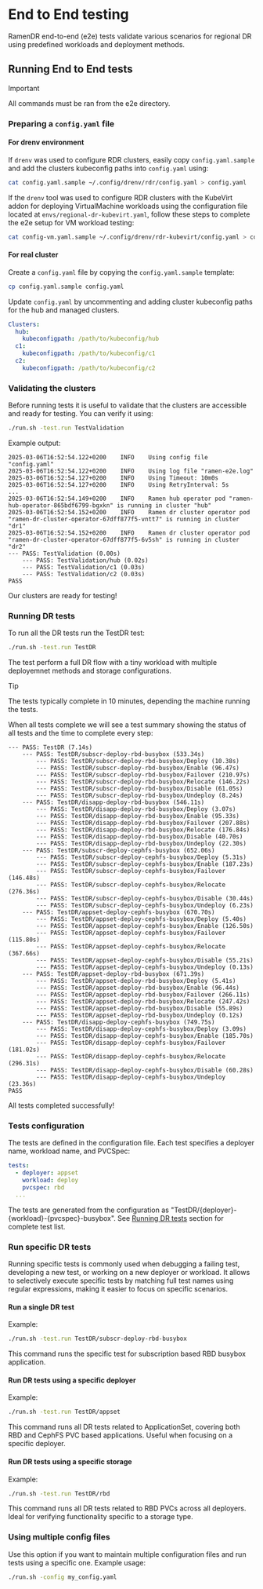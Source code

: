 <!--
SPDX-FileCopyrightText: The RamenDR authors
SPDX-License-Identifier: Apache-2.0
-->

# End to End testing

RamenDR end-to-end (e2e) tests validate various scenarios for regional DR
using predefined workloads and deployment methods.

## Running End to End tests

> [!IMPORTANT]
> All commands must be ran from the e2e directory.

### Preparing a `config.yaml` file

#### For drenv environment

If `drenv` was used to configure RDR clusters, easily copy `config.yaml.sample`
and add the clusters kubeconfig paths into `config.yaml` using:

```sh
cat config.yaml.sample ~/.config/drenv/rdr/config.yaml > config.yaml
```

If the `drenv` tool was used to configure RDR clusters with the KubeVirt addon
for deploying VirtualMachine workloads using the configuration file located at
`envs/regional-dr-kubevirt.yaml`, follow these steps to complete the e2e setup
for VM workload testing:

```sh
cat config-vm.yaml.sample ~/.config/drenv/rdr-kubevirt/config.yaml > config.yaml
```

#### For real cluster

Create a `config.yaml` file by copying the `config.yaml.sample` template:

```sh
cp config.yaml.sample config.yaml
```

Update `config.yaml` by uncommenting and adding cluster kubeconfig paths
for the hub and managed clusters.

```yaml
Clusters:
  hub:
    kubeconfigpath: /path/to/kubeconfig/hub
  c1:
    kubeconfigpath: /path/to/kubeconfig/c1
  c2:
    kubeconfigpath: /path/to/kubeconfig/c2
```

### Validating the clusters

Before running tests it is useful to validate that the clusters are accessible
and ready for testing. You can verify it using:

```sh
./run.sh -test.run TestValidation
```

Example output:

```console
2025-03-06T16:52:54.122+0200    INFO    Using config file "config.yaml"
2025-03-06T16:52:54.122+0200    INFO    Using log file "ramen-e2e.log"
2025-03-06T16:52:54.127+0200    INFO    Using Timeout: 10m0s
2025-03-06T16:52:54.127+0200    INFO    Using RetryInterval: 5s
...
2025-03-06T16:52:54.149+0200    INFO    Ramen hub operator pod "ramen-hub-operator-865bdf6799-bgxkn" is running in cluster "hub"
2025-03-06T16:52:54.152+0200    INFO    Ramen dr cluster operator pod "ramen-dr-cluster-operator-67dff877f5-vntt7" is running in cluster "dr1"
2025-03-06T16:52:54.152+0200    INFO    Ramen dr cluster operator pod "ramen-dr-cluster-operator-67dff877f5-6v5sh" is running in cluster "dr2"
--- PASS: TestValidation (0.00s)
    --- PASS: TestValidation/hub (0.02s)
    --- PASS: TestValidation/c1 (0.03s)
    --- PASS: TestValidation/c2 (0.03s)
PASS
```

Our clusters are ready for testing!

### Running DR tests

To run all the DR tests run the TestDR test:

```sh
./run.sh -test.run TestDR
```

The test perform a full DR flow with a tiny workload with multiple deployemnet
methods and storage configurations.

> [!TIP]
> The tests typically complete in 10 minutes, depending the machine running the tests.

When all tests complete we will see a test summary showing the status of all
tests and the time to complete every step:

```console
--- PASS: TestDR (7.14s)
    --- PASS: TestDR/subscr-deploy-rbd-busybox (533.34s)
        --- PASS: TestDR/subscr-deploy-rbd-busybox/Deploy (10.38s)
        --- PASS: TestDR/subscr-deploy-rbd-busybox/Enable (96.47s)
        --- PASS: TestDR/subscr-deploy-rbd-busybox/Failover (210.97s)
        --- PASS: TestDR/subscr-deploy-rbd-busybox/Relocate (146.22s)
        --- PASS: TestDR/subscr-deploy-rbd-busybox/Disable (61.05s)
        --- PASS: TestDR/subscr-deploy-rbd-busybox/Undeploy (8.24s)
    --- PASS: TestDR/disapp-deploy-rbd-busybox (546.11s)
        --- PASS: TestDR/disapp-deploy-rbd-busybox/Deploy (3.07s)
        --- PASS: TestDR/disapp-deploy-rbd-busybox/Enable (95.33s)
        --- PASS: TestDR/disapp-deploy-rbd-busybox/Failover (207.88s)
        --- PASS: TestDR/disapp-deploy-rbd-busybox/Relocate (176.84s)
        --- PASS: TestDR/disapp-deploy-rbd-busybox/Disable (40.70s)
        --- PASS: TestDR/disapp-deploy-rbd-busybox/Undeploy (22.30s)
    --- PASS: TestDR/subscr-deploy-cephfs-busybox (652.06s)
        --- PASS: TestDR/subscr-deploy-cephfs-busybox/Deploy (5.31s)
        --- PASS: TestDR/subscr-deploy-cephfs-busybox/Enable (187.23s)
        --- PASS: TestDR/subscr-deploy-cephfs-busybox/Failover (146.48s)
        --- PASS: TestDR/subscr-deploy-cephfs-busybox/Relocate (276.36s)
        --- PASS: TestDR/subscr-deploy-cephfs-busybox/Disable (30.44s)
        --- PASS: TestDR/subscr-deploy-cephfs-busybox/Undeploy (6.23s)
    --- PASS: TestDR/appset-deploy-cephfs-busybox (670.70s)
        --- PASS: TestDR/appset-deploy-cephfs-busybox/Deploy (5.40s)
        --- PASS: TestDR/appset-deploy-cephfs-busybox/Enable (126.50s)
        --- PASS: TestDR/appset-deploy-cephfs-busybox/Failover (115.80s)
        --- PASS: TestDR/appset-deploy-cephfs-busybox/Relocate (367.66s)
        --- PASS: TestDR/appset-deploy-cephfs-busybox/Disable (55.21s)
        --- PASS: TestDR/appset-deploy-cephfs-busybox/Undeploy (0.13s)
    --- PASS: TestDR/appset-deploy-rbd-busybox (671.39s)
        --- PASS: TestDR/appset-deploy-rbd-busybox/Deploy (5.41s)
        --- PASS: TestDR/appset-deploy-rbd-busybox/Enable (96.44s)
        --- PASS: TestDR/appset-deploy-rbd-busybox/Failover (266.11s)
        --- PASS: TestDR/appset-deploy-rbd-busybox/Relocate (247.42s)
        --- PASS: TestDR/appset-deploy-rbd-busybox/Disable (55.89s)
        --- PASS: TestDR/appset-deploy-rbd-busybox/Undeploy (0.12s)
    --- PASS: TestDR/disapp-deploy-cephfs-busybox (749.75s)
        --- PASS: TestDR/disapp-deploy-cephfs-busybox/Deploy (3.09s)
        --- PASS: TestDR/disapp-deploy-cephfs-busybox/Enable (185.70s)
        --- PASS: TestDR/disapp-deploy-cephfs-busybox/Failover (181.02s)
        --- PASS: TestDR/disapp-deploy-cephfs-busybox/Relocate (296.31s)
        --- PASS: TestDR/disapp-deploy-cephfs-busybox/Disable (60.28s)
        --- PASS: TestDR/disapp-deploy-cephfs-busybox/Undeploy (23.36s)
PASS
```

All tests completed successfully!

### Tests configuration

The tests are defined in the configuration file. Each test specifies a deployer
name, workload name, and PVCSpec:

```yaml
tests:
  - deployer: appset
    workload: deploy
    pvcspec: rbd
  ...
```

The tests are generated from the configuration as
"TestDR/{deployer}-{workload}-{pvcspec}-busybox".
See [Running DR tests](#running-dr-tests) section for complete test list.

### Run specific DR tests

Running specific tests is commonly used when debugging a failing test,
developing a new test, or working on a new deployer or workload. It allows to
selectively execute specific tests by matching full test names using regular
expressions, making it easier to focus on specific scenarios.

#### Run a single DR test

Example:

```sh
./run.sh -test.run TestDR/subscr-deploy-rbd-busybox
```

This command runs the specific test for subscription based RBD busybox application.

#### Run DR tests using a specific deployer

Example:

```sh
./run.sh -test.run TestDR/appset
```

This command runs all DR tests related to ApplicationSet, covering both RBD and
CephFS PVC based applications. Useful when focusing on a specific deployer.

#### Run DR tests using a specific storage

Example:

```sh
./run.sh -test.run TestDR/rbd
```

This command runs all DR tests related to RBD PVCs across all deployers. Ideal
for verifying functionality specific to a storage type.

### Using multiple config files

Use this option if you want to maintain multiple configuration files and run
tests using a specific one. Example usage:

```sh
./run.sh -config my_config.yaml
```
